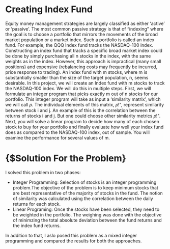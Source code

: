 # Creating Index Fund
Equity money management strategies are largely classified as either ‘active’ or ‘passive’. The most common passive strategy is that of “indexing” where the goal is to choose a portfolio that mirrors the movements of the broad market population or a market index. Such a portfolio is called an index fund. For example, the QQQ Index fund tracks the NASDAQ-100 index.
Constructing an index fund that tracks a specific broad market index could be done by simply purchasing all n stocks in the index, with the same weights as in the index. However, this approach is impractical (many small positions) and expensive (rebalancing costs may frequently be incurred, price response to trading). An index fund with m stocks, where m is substantially smaller than the size of the target population, n, seems desirable.
In this project, we will create an Index fund with m stocks to track the NASDAQ-100 index. We will do this in multiple steps. First, we will formulate an integer program that picks exactly m out of n stocks for our portfolio. This integer program will take as input a ‘similarity matrix’, which we will call 𝜌. The individual elements of this matrix, 𝜌!", represent similarity between stock i and j. An example of this is the correlation between the returns of stocks i and j. But one could choose other similarity metrics 𝜌!".
Next, you will solve a linear program to decide how many of each chosen stock to buy for your portfolio and finally evaluate how well your index fund does as compared to the NASDAQ-100 index, out of sample. You
will examine the performance for several values of m.
 
 
 
 
# {$Solution For the Problem} 
 I solved this problem in two phases:
  - Integer Programming: Selection of stocks is an integer programming problem.The objective of the problem is to keep minimum stocks that are best representative of the majority of stocks in the fund. The notion of similarity was calculated using the correlation between the daily returns for each stock.
  - Linear Programing: Once the stocks have been selected, they need to be weighted in the portfolio. The weighing was done with the objective of minimzing the total absolute deviation between the fund returns and the index fund returns.


In addition to that, I aslo posed this problem as a mixed integer programming and compared the results for both the approaches.  
  

